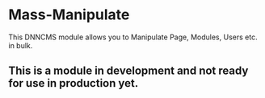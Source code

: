 # Mass-Manipulate
This DNNCMS module allows you to Manipulate Page, Modules, Users etc. in bulk.

## This is a module in development and not ready for use in production yet.
